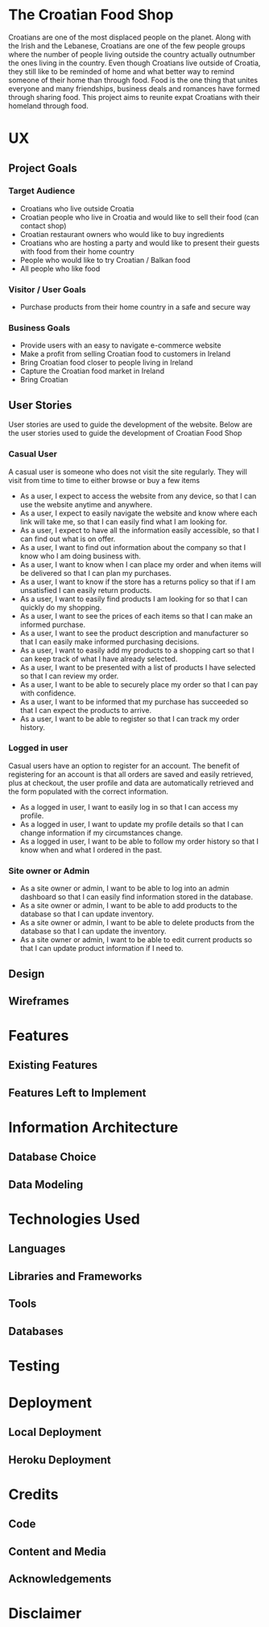# The Croatian Food Shop

Croatians are one of the most displaced people on the planet. Along with the Irish and the Lebanese, Croatians are one of the few people groups where the number of people living outside the country actually outnumber the ones living in the country. Even though Croatians live outside of Croatia, they still like to be reminded of home and what better way to remind someone of their home than through food. Food is the one thing that unites everyone and many friendships, business deals and romances have formed through sharing food. This project aims to reunite expat Croatians with their homeland through food. 
# UX
## Project Goals

### Target Audience

- Croatians who live outside Croatia
- Croatian people who live in Croatia and would like to sell their food (can contact shop)
- Croatian restaurant owners who would like to buy ingredients
- Croatians who are hosting a party and would like to present their guests with food from their home country
- People who would like to try Croatian / Balkan food
- All people who like food

### Visitor / User Goals

- Purchase products from their home country in a safe and secure way

### Business Goals

- Provide users with an easy to navigate e-commerce website
- Make a profit from selling Croatian food to customers in Ireland
- Bring Croatian food closer to people living in Ireland
- Capture the Croatian food market in Ireland
- Bring Croatian

## User Stories

User stories are used to guide the development of the website. Below are the user stories used to guide the development of Croatian Food Shop

### Casual User

A casual user is someone who does not visit the site regularly. They will visit from time to time to either browse or buy a few items

- As a user, I expect to access the website from any device, so that I can use the website anytime and anywhere.
- As a user, I expect to easily navigate the website and know where each link will take me, so that I can easily find what I am looking for. 
- As a user, I expect to have all the information easily accessible, so that I can find out what is on offer.
- As a user, I want to find out information about the company so that I know who I am doing business with. 
- As a user, I want to know when I can place my order and when items will be delivered so that I can plan my purchases. 
- As a user, I want to know if the store has a returns policy so that if I am unsatisfied I can easily return products. 
- As a user, I want to easily find products I am looking for so that I can quickly do my shopping. 
- As a user, I want to see the prices of each items so that I can make an informed purchase.
- As a user, I want to see the product description and manufacturer so that I can easily make informed purchasing decisions. 
- As a user, I want to easily add my products to a shopping cart so that I can keep track of what I have already selected. 
- As a user, I want to be presented with a list of products I have selected so that I can review my order. 
- As a user, I want to be able to securely place my order so that I can pay with confidence.
- As a user, I want to be informed that my purchase has succeeded so that I can expect the products to arrive. 
- As a user, I want to be able to register so that I can track my order history. 

### Logged in user

Casual users have an option to register for an account. The benefit of registering for an account is that all orders are saved and easily retrieved, plus at checkout, the user profile and data are automatically retrieved and the form populated with the correct information. 

- As a logged in user, I want to easily log in so that I can access my profile. 
- As a logged in user, I want to update my profile details so that I can change information if my circumstances change. 
- As a logged in user, I want to be able to follow my order history so that I know when and what I ordered in the past. 

### Site owner or Admin

- As a site owner or admin, I want to be able to log into an admin dashboard so that I can easily find information stored in the database. 
- As a site owner or admin, I want to be able to add products to the database so that I can update inventory. 
- As a site owner or admin, I want to be able to delete products from the database so that I can update the inventory. 
- As a site owner or admin, I want to be able to edit current products so that I can update product information if I need to. 
 
## Design
## Wireframes
# Features
## Existing Features
## Features Left to Implement
# Information Architecture
## Database Choice
## Data Modeling
# Technologies Used
## Languages
## Libraries and Frameworks
## Tools
## Databases
# Testing
# Deployment
## Local Deployment
## Heroku Deployment
# Credits
## Code
## Content and Media
## Acknowledgements
# Disclaimer